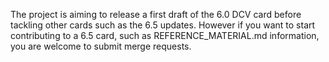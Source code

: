 The project is aiming to release a first draft of the 6.0 DCV card before tackling other cards such as the 6.5 updates. However if you want to start contributing to a 6.5 card, such as REFERENCE_MATERIAL.md information, you are welcome to submit merge requests.